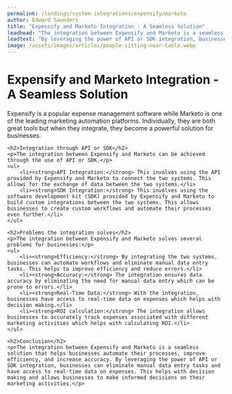 ```yaml
---
permalink: /landings/system-integrations/expensify/marketo
author: Edward Saunders
title: "Expensify and Marketo Integration - A Seamless Solution"
leadhead: "The integration between Expensify and Marketo is a seamless solution that helps businesses automate their processes, improve efficiency, and increase accuracy"
leadtext: "By leveraging the power of API or SDK integration, businesses can eliminate manual data entry tasks and have access to real-time data on expenses. This helps with decision making and allows businesses to make informed decisions on their marketing activities."
image: /assets/images/articles/people-sitting-near-table.webp
---
```

<div class="arttext">	<h1>Expensify and Marketo Integration - A Seamless Solution</h1>
	<p>Expensify is a popular expense management software while Marketo is one of the leading marketing automation platforms. Individually, they are both great tools but when they integrate, they become a powerful solution for businesses.</p>

	<h2>Integration through API or SDK</h2>
	<p>The integration between Expensify and Marketo can be achieved through the use of API or SDK.</p>
	<ul>
		<li><strong>API Integration:</strong> This involves using the API provided by Expensify and Marketo to connect the two systems. This allows for the exchange of data between the two systems.</li>
		<li><strong>SDK Integration:</strong> This involves using the software development kit (SDK) provided by Expensify and Marketo to build custom integrations between the two systems. This allows businesses to create custom workflows and automate their processes even further.</li>
	</ul>

	<h2>Problems the integration solves</h2>
	<p>The integration between Expensify and Marketo solves several problems for businesses:</p>
	<ul>
		<li><strong>Efficiency:</strong> By integrating the two systems, businesses can automate workflows and eliminate manual data entry tasks. This helps to improve efficiency and reduce errors.</li>
		<li><strong>Accuracy:</strong> The integration ensures data accuracy by eliminating the need for manual data entry which can be prone to errors.</li>
		<li><strong>Real-Time Data:</strong> With the integration, businesses have access to real-time data on expenses which helps with decision making.</li>
		<li><strong>ROI calculation:</strong> The integration allows businesses to accurately track expenses associated with different marketing activities which helps with calculating ROI.</li>
	</ul>

	<h2>Conclusion</h2>
	<p>The integration between Expensify and Marketo is a seamless solution that helps businesses automate their processes, improve efficiency, and increase accuracy. By leveraging the power of API or SDK integration, businesses can eliminate manual data entry tasks and have access to real-time data on expenses. This helps with decision making and allows businesses to make informed decisions on their marketing activities.</p>
</div>